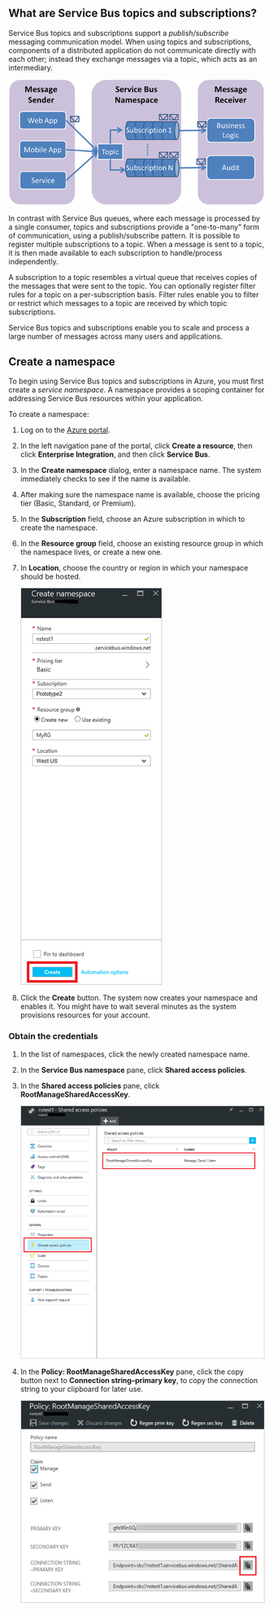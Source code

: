 ## What are Service Bus topics and subscriptions?

Service Bus topics and subscriptions support a *publish/subscribe* messaging communication model. When using topics and subscriptions, components of a distributed application do not communicate directly with each other; instead they exchange messages via a topic, which acts as an intermediary.

![TopicConcepts](./media/howto-service-bus-topics/sb-topics-01.png)

In contrast with Service Bus queues, where each message is processed by a single consumer, topics and subscriptions provide a "one-to-many" form of communication, using a publish/subscribe pattern. It is possible to
register multiple subscriptions to a topic. When a message is sent to a topic, it is then made available to each subscription to handle/process independently.

A subscription to a topic resembles a virtual queue that receives copies of the messages that were sent to the topic. You can optionally register filter rules for a topic on a per-subscription basis. Filter rules enable you to filter or restrict which messages to a topic are received by which topic subscriptions.

Service Bus topics and subscriptions enable you to scale and process a large number of messages across many users and applications.

## Create a namespace

To begin using Service Bus topics and subscriptions in Azure, you must first create a *service namespace*. A namespace provides a scoping container for addressing Service Bus resources within your application.

To create a namespace:

1. Log on to the [Azure portal][Azure portal].
2. In the left navigation pane of the portal, click **Create a resource**, then click **Enterprise Integration**, and then click **Service Bus**.
3. In the **Create namespace** dialog, enter a namespace name. The system immediately checks to see if the name is available.
4. After making sure the namespace name is available, choose the pricing tier (Basic, Standard, or Premium).
5. In the **Subscription** field, choose an Azure subscription in which to create the namespace.
6. In the **Resource group** field, choose an existing resource group in which the namespace lives, or create a new one.      
7. In **Location**, choose the country or region in which your namespace should be hosted.
   
    ![Create namespace][create-namespace]
8. Click the **Create** button. The system now creates your namespace and enables it. You might have to wait several minutes as the system provisions resources for your account.

### Obtain the credentials

1. In the list of namespaces, click the newly created namespace name.
2. In the **Service Bus namespace** pane, click **Shared access policies**.
3. In the **Shared access policies** pane, click **RootManageSharedAccessKey**.
   
    ![connection-info][connection-info]
4. In the **Policy: RootManageSharedAccessKey** pane, click the copy button next to **Connection string–primary key**, to copy the connection string to your clipboard for later use.
   
    ![connection-string][connection-string]

[Azure portal]: https://portal.azure.cn
[create-namespace]: ./media/howto-service-bus-topics/create-namespace.png
[connection-info]: ./media/howto-service-bus-topics/connection-info.png
[connection-string]: ./media/howto-service-bus-topics/connection-string.png
